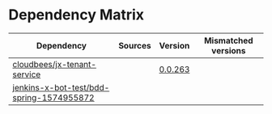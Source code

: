 # Dependency Matrix

Dependency | Sources | Version | Mismatched versions
---------- | ------- | ------- | -------------------
[cloudbees/jx-tenant-service](https://github.com/cloudbees/jx-tenant-service) |  | [0.0.263](https://github.com/cloudbees/jx-tenant-service/releases/tag/v0.0.263) | 
[jenkins-x-bot-test/bdd-spring-1574955872](https://github.com/jenkins-x-bot-test/bdd-spring-1574955872.git) |  | []() | 
